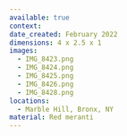 ```yaml
---
available: true
context:
date_created: February 2022
dimensions: 4 x 2.5 x 1
images:
  - IMG_8423.png
  - IMG_8424.png
  - IMG_8425.png
  - IMG_8426.png
  - IMG_8428.png
locations:
  - Marble Hill, Bronx, NY
material: Red meranti
---
```

